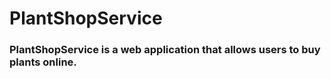 <h1> PlantShopService
<br>
<h3> PlantShopService is a web application that allows users to buy plants online.
<br>

